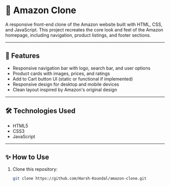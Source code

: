 # 🛒 Amazon Clone

A responsive front-end clone of the Amazon website built with HTML, CSS, and JavaScript. This project recreates the core look and feel of the Amazon homepage, including navigation, product listings, and footer sections.

---

## 🚀 Features

- Responsive navigation bar with logo, search bar, and user options
- Product cards with images, prices, and ratings
- Add to Cart button UI (static or functional if implemented)
- Responsive design for desktop and mobile devices
- Clean layout inspired by Amazon's original design

---

## 🛠️ Technologies Used

- HTML5
- CSS3
- JavaScript 

---

## ✨ How to Use

1. Clone this repository:

   ```bash
   git clone https://github.com/Harsh-Koundal/amazon-clone.git
